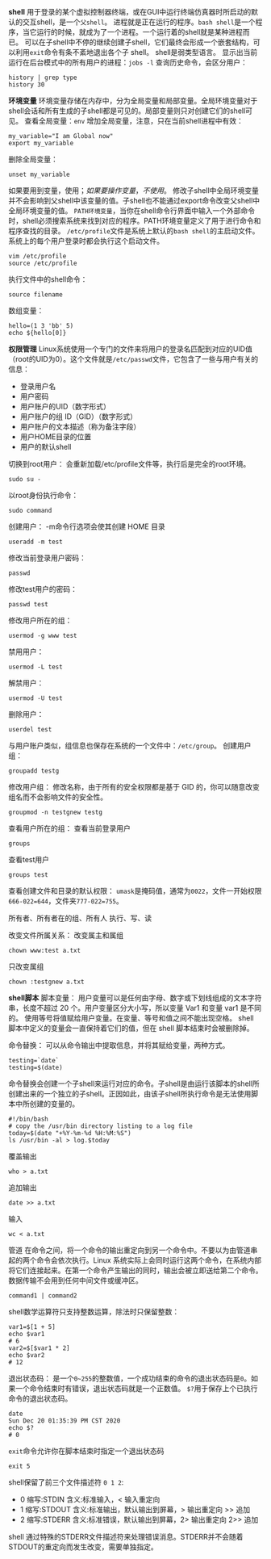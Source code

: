 **shell**
用于登录的某个虚拟控制器终端，或在GUI中运行终端仿真器时所启动的默认的交互shell，是一个`父shell`。
进程就是正在运行的程序。`bash shell`是一个程序，当它运行的时候，就成为了一个进程。一个运行着的shell就是某种进程而已。
可以在子shell中不停的继续创建子shell，它们最终会形成一个嵌套结构，可以利用`exit`命令有条不紊地退出各个子 shell。
shell是弱类型语言。
显示出当前运行在后台模式中的所有用户的进程：`jobs -l`
查询历史命令，会区分用户：
```
history | grep type
history 30
```
**环境变量**
环境变量存储在内存中，分为全局变量和局部变量。全局环境变量对于shell会话和所有生成的子shell都是可见的。局部变量则只对创建它们的shell可见。
查看全局变量：`env`
增加全局变量，注意，只在当前shell进程中有效：
```
my_variable="I am Global now"
export my_variable
```
删除全局变量：
```
unset my_variable
```
如果要用到变量，使用$；如果要操作变量，不使用$。
修改子shell中全局环境变量并不会影响到父shell中该变量的值。子shell也不能通过export命令改变父shell中全局环境变量的值。
`PATH环境变量`，当你在shell命令行界面中输入一个外部命令时，shell必须搜索系统来找到对应的程序。PATH环境变量定义了用于进行命令和程序查找的目录。
`/etc/profile`文件是系统上默认的`bash shell`的主启动文件。系统上的每个用户登录时都会执行这个启动文件。
```
vim /etc/profile
source /etc/profile
```

执行文件中的shell命令：
```
source filename
```
数组变量：
```
hello=(1 3 'bb' 5)
echo ${hello[0]}
```
**权限管理**
Linux系统使用一个专门的文件来将用户的登录名匹配到对应的UID值（root的UID为0）。这个文件就是`/etc/passwd`文件，它包含了一些与用户有关的信息：
* 登录用户名
* 用户密码
* 用户账户的UID（数字形式）
* 用户账户的组 ID（GID）（数字形式）
* 用户账户的文本描述（称为备注字段）
* 用户HOME目录的位置
* 用户的默认shell

切换到root用户：
会重新加载/etc/profile文件等，执行后是完全的root环境。
```
sudo su - 
```
以root身份执行命令：
```
sudo command
```
创建用户：
-m命令行选项会使其创建 HOME 目录
```
useradd -m test
```


修改当前登录用户密码：
```
passwd
```
修改test用户的密码：
```
passwd test
```

修改用户所在的组：
```
usermod -g www test
```
禁用用户：
```
usermod -L test
```
解禁用户：
```
usermod -U test
```

删除用户：
```
userdel test
```
与用户账户类似，组信息也保存在系统的一个文件中：`/etc/group`。
创建用户组：
```
groupadd testg
```
修改用户组：
修改名称，由于所有的安全权限都是基于 GID 的，你可以随意改变组名而不会影响文件的安全性。
```
groupmod -n testgnew testg
```

查看用户所在的组：
查看当前登录用户
```
groups
```
查看test用户
```
groups test
```
查看创建文件和目录的默认权限：
`umask`是掩码值，通常为`0022`，文件一开始权限`666-022=644`，文件夹`777-022=755`。

所有者、所有者在的组、所有人
执行、写、读

改变文件所属关系：
改变属主和属组
```
chown www:test a.txt
```
只改变属组
```
chown :testgnew a.txt
```
**shell脚本**
脚本变量：
用户变量可以是任何由字母、数字或下划线组成的文本字符串，长度不超过 20 个。用户变量区分大小写，所以变量 Var1 和变量 var1 是不同的。 使用等号将值赋给用户变量。在变量、等号和值之间不能出现空格。
shell 脚本中定义的变量会一直保持着它们的值，但在 shell 脚本结束时会被删除掉。

命令替换：
可以从命令输出中提取信息，并将其赋给变量，两种方式。
```
testing=`date`
testing=$(date)
```
命令替换会创建一个子shell来运行对应的命令。子shell是由运行该脚本的shell所创建出来的一个独立的子shell。正因如此，由该子shell所执行命令是无法使用脚本中所创建的变量的。
```
#!/bin/bash
# copy the /usr/bin directory listing to a log file
today=$(date "+%Y-%m-%d %H:%M:%S")
ls /usr/bin -al > log.$today
```
覆盖输出
```
who > a.txt
```
追加输出
```
date >> a.txt
```

输入
```
wc < a.txt
```

管道
在命令之间，将一个命令的输出重定向到另一个命令中。不要以为由管道串起的两个命令会依次执行。Linux 系统实际上会同时运行这两个命令，在系统内部将它们连接起来。在第一个命令产生输出的同时，输出会被立即送给第二个命令。数据传输不会用到任何中间文件或缓冲区。
```
command1 | command2
```
shell数学运算符只支持整数运算，除法时只保留整数：
```
var1=$[1 + 5]
echo $var1
# 6
var2=$[$var1 * 2]
echo $var2
# 12
```
退出状态码：
是一个`0~255`的整数值，一个成功结束的命令的退出状态码是`0`。如果一个命令结束时有错误，退出状态码就是一个正数值。
`$?`用于保存上个已执行命令的退出状态码。
```
date
Sun Dec 20 01:35:39 PM CST 2020
echo $?
# 0
```
`exit`命令允许你在脚本结束时指定一个退出状态码
```
exit 5
```
shell保留了前三个文件描述符 `0 1 2`:
* 0 缩写:STDIN 含义:标准输入，< 输入重定向
* 1 缩写:STDOUT 含义:标准输出，默认输出到屏幕，> 输出重定向 >> 追加
* 2 缩写:STDERR 含义:标准错误，默认输出到屏幕，2> 输出重定向 2>> 追加

shell 通过特殊的STDERR文件描述符来处理错误消息。STDERR并不会随着STDOUT的重定向而发生改变，需要单独指定。
